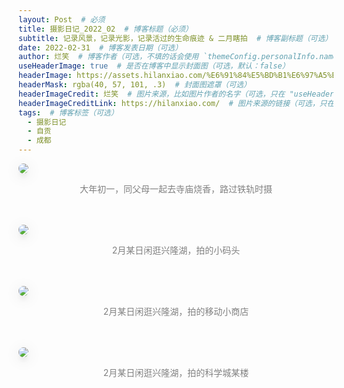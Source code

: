 ```yaml
---
layout: Post  # 必须
title: 摄影日记_2022_02  # 博客标题（必须）
subtitle: 记录风景，记录光影，记录活过的生命痕迹 & 二月瞎拍  # 博客副标题（可选）
date: 2022-02-31  # 博客发表日期（可选）
author: 烂笑  # 博客作者（可选，不填的话会使用 `themeConfig.personalInfo.name`）
useHeaderImage: true  # 是否在博客中显示封面图（可选，默认：false）
headerImage: https://assets.hilanxiao.com/%E6%91%84%E5%BD%B1%E6%97%A5%E8%AE%B0_2022.02/DSC_6737.jpg  # 博客封面图（必须，即使上一项选了 false，因为图片也需要在首页显示）
headerMask: rgba(40, 57, 101, .3)  # 封面图遮罩（可选）
headerImageCredit: 烂笑  # 图片来源，比如图片作者的名字（可选，只在 "useHeaderImage: true" 时有效）
headerImageCreditLink: https://hilanxiao.com/  # 图片来源的链接（可选，只在 "useHeaderImage: true" 时有效）
tags:  # 博客标签（可选）
  - 摄影日记
  - 自贡
  - 成都
---
```


<img src="https://assets.hilanxiao.com/%E6%91%84%E5%BD%B1%E6%97%A5%E8%AE%B0_2022.02/DSC_6737.jpg" style="max-height:75vh;border-radius: 8px;box-shadow: 0 16px 38px -12px rgba(0,0,0,0.46), 0 4px 25px 0 rgba(0,0,0,0.12), 0 8px 10px -5px rgba(0,0,0,0.2);"/>
<p align="center" style="color:grey">大年初一，同父母一起去寺庙烧香，路过铁轨时摄</p> <br/><br/>  

<img src="https://assets.hilanxiao.com/%E6%91%84%E5%BD%B1%E6%97%A5%E8%AE%B0_2022.02/DSC_6742.jpg" style="max-height:75vh;border-radius: 8px;box-shadow: 0 16px 38px -12px rgba(0,0,0,0.46), 0 4px 25px 0 rgba(0,0,0,0.12), 0 8px 10px -5px rgba(0,0,0,0.2);"/>
<p align="center" style="color:grey">2月某日闲逛兴隆湖，拍的小码头</p> <br/><br/>  

<img src="https://assets.hilanxiao.com/%E6%91%84%E5%BD%B1%E6%97%A5%E8%AE%B0_2022.02/DSC_6743.jpg" style="max-height:75vh;border-radius: 8px;box-shadow: 0 16px 38px -12px rgba(0,0,0,0.46), 0 4px 25px 0 rgba(0,0,0,0.12), 0 8px 10px -5px rgba(0,0,0,0.2);"/>
<p align="center" style="color:grey">2月某日闲逛兴隆湖，拍的移动小商店</p> <br/><br/>  

<img src="https://assets.hilanxiao.com/%E6%91%84%E5%BD%B1%E6%97%A5%E8%AE%B0_2022.02/DSC_6752.jpg" style="max-height:75vh;border-radius: 8px;box-shadow: 0 16px 38px -12px rgba(0,0,0,0.46), 0 4px 25px 0 rgba(0,0,0,0.12), 0 8px 10px -5px rgba(0,0,0,0.2);"/>
<p align="center" style="color:grey">2月某日闲逛兴隆湖，拍的科学城某楼</p> <br/><br/>  
